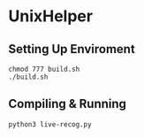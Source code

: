 # UnixHelper
## Setting Up Enviroment
```
chmod 777 build.sh
./build.sh
```

## Compiling & Running
```
python3 live-recog.py
```





